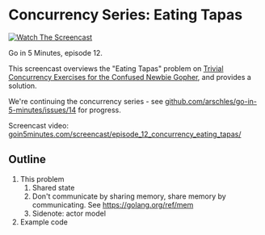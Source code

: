 # Concurrency Series: Eating Tapas

[![Watch The Screencast](https://www.goin5minutes.com/img/watch-screencast.svg)](https://www.goin5minutes.com/screencast/episode_12_concurrency_eating_tapas/)

Go in 5 Minutes, episode 12.

This screencast overviews the "Eating Tapas" problem on [Trivial Concurrency Exercises for the Confused Newbie Gopher](http://whipperstacker.com/2015/10/05/3-trivial-concurrency-exercises-for-the-confused-newbie-gopher/), and provides a solution.

We're continuing the concurrency series - see [github.com/arschles/go-in-5-minutes/issues/14](https://github.com/arschles/go-in-5-minutes/issues/14) for progress.

Screencast video: [goin5minutes.com/screencast/episode_12_concurrency_eating_tapas/](https://www.goin5minutes.com/screencast/episode_12_concurrency_eating_tapas/)

## Outline

1. This problem
   1. Shared state
   2. Don't communicate by sharing memory, share memory by communicating. See https://golang.org/ref/mem
   3. Sidenote: actor model
2. Example code

